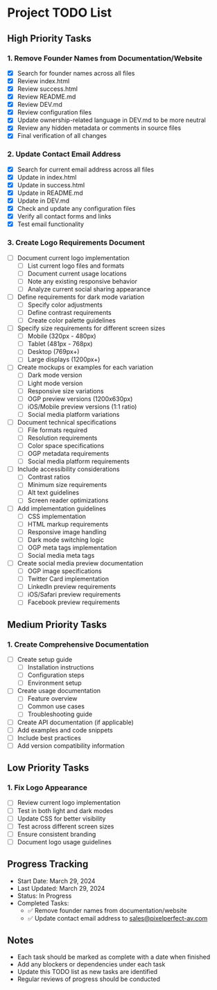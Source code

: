 # Project TODO List

## High Priority Tasks

### 1. Remove Founder Names from Documentation/Website
- [x] Search for founder names across all files
- [x] Review index.html
- [x] Review success.html
- [x] Review README.md
- [x] Review DEV.md
- [x] Review configuration files
- [x] Update ownership-related language in DEV.md to be more neutral
- [x] Review any hidden metadata or comments in source files
- [x] Final verification of all changes

### 2. Update Contact Email Address
- [x] Search for current email address across all files
- [x] Update in index.html
- [x] Update in success.html
- [x] Update in README.md
- [x] Update in DEV.md
- [x] Check and update any configuration files
- [x] Verify all contact forms and links
- [x] Test email functionality

### 3. Create Logo Requirements Document
- [ ] Document current logo implementation
  - [ ] List current logo files and formats
  - [ ] Document current usage locations
  - [ ] Note any existing responsive behavior
  - [ ] Analyze current social sharing appearance
- [ ] Define requirements for dark mode variation
  - [ ] Specify color adjustments
  - [ ] Define contrast requirements
  - [ ] Create color palette guidelines
- [ ] Specify size requirements for different screen sizes
  - [ ] Mobile (320px - 480px)
  - [ ] Tablet (481px - 768px)
  - [ ] Desktop (769px+)
  - [ ] Large displays (1200px+)
- [ ] Create mockups or examples for each variation
  - [ ] Dark mode version
  - [ ] Light mode version
  - [ ] Responsive size variations
  - [ ] OGP preview versions (1200x630px)
  - [ ] iOS/Mobile preview versions (1:1 ratio)
  - [ ] Social media platform variations
- [ ] Document technical specifications
  - [ ] File formats required
  - [ ] Resolution requirements
  - [ ] Color space specifications
  - [ ] OGP metadata requirements
  - [ ] Social media platform requirements
- [ ] Include accessibility considerations
  - [ ] Contrast ratios
  - [ ] Minimum size requirements
  - [ ] Alt text guidelines
  - [ ] Screen reader optimizations
- [ ] Add implementation guidelines
  - [ ] CSS implementation
  - [ ] HTML markup requirements
  - [ ] Responsive image handling
  - [ ] Dark mode switching logic
  - [ ] OGP meta tags implementation
  - [ ] Social media meta tags
- [ ] Create social media preview documentation
  - [ ] OGP image specifications
  - [ ] Twitter Card implementation
  - [ ] LinkedIn preview requirements
  - [ ] iOS/Safari preview requirements
  - [ ] Facebook preview requirements

## Medium Priority Tasks

### 1. Create Comprehensive Documentation
- [ ] Create setup guide
  - [ ] Installation instructions
  - [ ] Configuration steps
  - [ ] Environment setup
- [ ] Create usage documentation
  - [ ] Feature overview
  - [ ] Common use cases
  - [ ] Troubleshooting guide
- [ ] Create API documentation (if applicable)
- [ ] Add examples and code snippets
- [ ] Include best practices
- [ ] Add version compatibility information

## Low Priority Tasks

### 1. Fix Logo Appearance
- [ ] Review current logo implementation
- [ ] Test in both light and dark modes
- [ ] Update CSS for better visibility
- [ ] Test across different screen sizes
- [ ] Ensure consistent branding
- [ ] Document logo usage guidelines

## Progress Tracking
- Start Date: March 29, 2024
- Last Updated: March 29, 2024
- Status: In Progress
- Completed Tasks:
  - ✅ Remove founder names from documentation/website
  - ✅ Update contact email address to sales@pixelperfect-av.com

## Notes
- Each task should be marked as complete with a date when finished
- Add any blockers or dependencies under each task
- Update this TODO list as new tasks are identified
- Regular reviews of progress should be conducted 